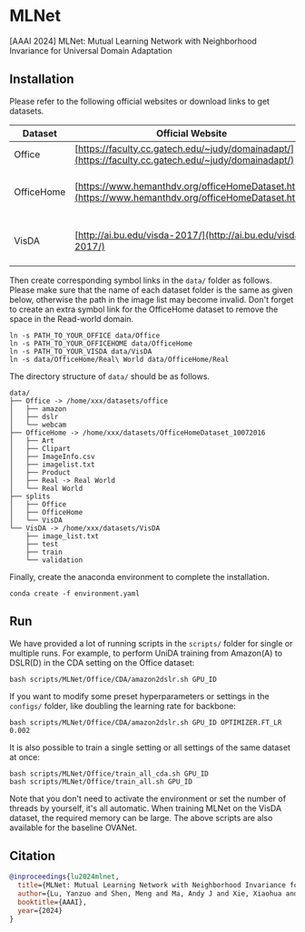 # MLNet
[AAAI 2024] MLNet: Mutual Learning Network with Neighborhood Invariance for Universal Domain Adaptation

## Installation

Please refer to the following official websites or download links to get datasets.

| Dataset | Official Website | Download Link |
| ------- | ---------------- | ------------- |
| Office | [https://faculty.cc.gatech.edu/~judy/domainadapt/](https://faculty.cc.gatech.edu/~judy/domainadapt/) | [https://drive.google.com/open?id=0B4IapRTv9pJ1WGZVd1VDMmhwdlE](https://drive.google.com/open?id=0B4IapRTv9pJ1WGZVd1VDMmhwdlE) |
| OfficeHome | [https://www.hemanthdv.org/officeHomeDataset.html](https://www.hemanthdv.org/officeHomeDataset.html) | [https://drive.google.com/file/d/0B81rNlvomiwed0V1YUxQdC1uOTg/view?resourcekey=0-2SNWq0CDAuWOBRRBL7ZZsw](https://drive.google.com/file/d/0B81rNlvomiwed0V1YUxQdC1uOTg/view?resourcekey=0-2SNWq0CDAuWOBRRBL7ZZsw) |
| VisDA | [http://ai.bu.edu/visda-2017/](http://ai.bu.edu/visda-2017/) | [https://github.com/VisionLearningGroup/taskcv-2017-public/tree/master/classification](https://github.com/VisionLearningGroup/taskcv-2017-public/tree/master/classification) |

Then create corresponding symbol links in the `data/` folder as follows. Please make sure that the name of each dataset folder is the same as given below, otherwise the path in the image list may become invalid. Don't forget to create an extra symbol link for the OfficeHome dataset to remove the space in the Read-world domain.
```
ln -s PATH_TO_YOUR_OFFICE data/Office
ln -s PATH_TO_YOUR_OFFICEHOME data/OfficeHome
ln -s PATH_TO_YOUR_VISDA data/VisDA
ln -s data/OfficeHome/Real\ World data/OfficeHome/Real
```

The directory structure of `data/` should be as follows.
```
data/
├── Office -> /home/xxx/datasets/office
│   ├── amazon
│   ├── dslr
│   └── webcam
├── OfficeHome -> /home/xxx/datasets/OfficeHomeDataset_10072016
│   ├── Art
│   ├── Clipart
│   ├── ImageInfo.csv
│   ├── imagelist.txt
│   ├── Product
│   ├── Real -> Real World
│   └── Real World
├── splits
│   ├── Office
│   ├── OfficeHome
│   └── VisDA
└── VisDA -> /home/xxx/datasets/VisDA
    ├── image_list.txt
    ├── test
    ├── train
    └── validation
```

Finally, create the anaconda environment to complete the installation.
```
conda create -f environment.yaml
```

## Run

We have provided a lot of running scripts in the `scripts/` folder for single or multiple runs. For example, to perform UniDA training from Amazon(A) to DSLR(D) in the CDA setting on the Office dataset:
```
bash scripts/MLNet/Office/CDA/amazon2dslr.sh GPU_ID
```
If you want to modify some preset hyperparameters or settings in the ``configs/`` folder, like doubling the learning rate for backbone:
```
bash scripts/MLNet/Office/CDA/amazon2dslr.sh GPU_ID OPTIMIZER.FT_LR 0.002
```
It is also possible to train a single setting or all settings of the same dataset at once:
```
bash scripts/MLNet/Office/train_all_cda.sh GPU_ID
bash scripts/MLNet/Office/train_all.sh GPU_ID
```
Note that you don't need to activate the environment or set the number of threads by yourself, it's all automatic. When training MLNet on the VisDA dataset, the required memory can be large. The above scripts are also available for the baseline OVANet.


## Citation
```bibtex
@inproceedings{lu2024mlnet,
  title={MLNet: Mutual Learning Network with Neighborhood Invariance for Universal Domain Adaptation},
  author={Lu, Yanzuo and Shen, Meng and Ma, Andy J and Xie, Xiaohua and Lai, Jian-Huang},
  booktitle={AAAI},
  year={2024}
}
```
